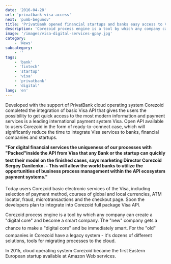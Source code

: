```yaml
---
date: '2016-04-28'
url: 'privatbank-visa-access'
next: 'pumb-begunov'
title: 'PrivatBank opened financial startups and banks easy access to Visa digital services'
description: 'Corezoid process engine is a tool by which any company can create a "digital core" and become a smart company. The "new" company gets a chance to make a "digital core" and be immediately smart. '
image: '/images/visa-digital-services-gpay.jpg'
category:
    - 'News'
subcategory:
	- ''
tags:
    - 'bank'
    - 'fintech'
    - 'startup'
    - 'visa'
    - 'privatbank'
    - 'digital'
lang: 'en'
---
```


Developed with the support of PrivatBank cloud operating system Corezoid completed the integration of basic Visa API that gives the users the possibility to get quick access to the most modern information and payment services is a leading international payment system Visa. Open API available to users Corezoid in the form of ready-to-connect case, which will significantly reduce the time to integrate Visa services to banks, financial companies and startups.

**"For digital financial services the uniqueness of our processes with "Packed"inside the API from Visa that any Bank or the startup can quickly test their model on the finished cases, says marketing Director Corezoid Sergey Danilenko. - This will allow the world banks to utilize the opportunities of business process management within the API ecosystem payment systems."**

Today users Corezoid basic electronic services of the Visa, including selection of payment method, courses of global and local currencies, ATM locator, fraud, microtransactions and the checkout page. Soon the developers plan to integrate into Corezoid full package Visa API.

Corezoid process engine is a tool by which any company can create a "digital core" and become a smart company. The "new" company gets a chance to make a "digital core" and be immediately smart. For the "old" companies in Corezoid have a legacy system - it's dozens of different solutions, tools for migrating processes to the cloud.

In 2015, cloud operating system Corezoid became the first Eastern European startup available at Amazon Web services.

